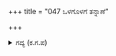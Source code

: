 +++
title = "047 ಒಳಗೊಳಗೆ ತನ್ನಾಣೆ"

+++

<details><summary>ಗದ್ಯ (ಕ.ಗ.ಪ) </summary>

47. ಮನೆಯೊಳಗೆ ಮಾತ್ರ ತಮ್ಮ ಆಜ್ಞೆ, ಘೋಷಣೆ  ನಡೆಯುತ್ತದಷ್ಟೆ. ಉರಿವ ಸೊಡರು ಮನೆಯೊಳಗೆ ಬೆಳಕು ಕೊಡುತ್ತದೆ. ಅದನ್ನು ಬೀದಿಯನ್ನು ಬೆಳಗಲೆಂದು ತಂದರೆ ಗಾಳಿಗೆ ದೀಪವೇ ಆರಿ ಹೋಗುತ್ತದೆ. ಬೆಳಕೆಲ್ಲಿ ಉಳಿದೀತು ? ಅದರ ಉಳಿವಿಗೆ ಯಾರು ಹೊಣೆಯಾದಾರು ? ಏನೋ, ಅಕ್ಕಪಕ್ಕದ ಸಣ್ಣಪುಟ್ಟ ರಾಜರನ್ನು ಬಡಿದು ಗೆಲ್ಲುವ ದೊಡ್ಡಸ್ತಿಕೆ ಭೀಮನಲ್ಲಿ ನಡೆಯುತ್ತದೆಯೇ ? ಕೊಳಕು ಕೈಯಿನ ಭೀಮ ಆ ಕೌರವ ಸೋದರರನ್ನೆಲ್ಲ ಹಿಂಡಿ ಕೊಂದು ಹಾಕಿದನು.
</details>
